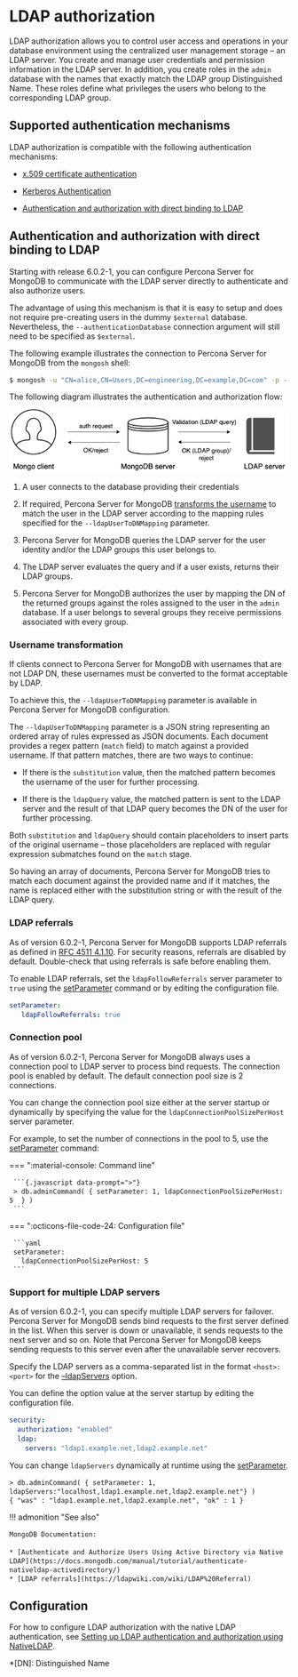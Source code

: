 
# LDAP authorization

LDAP authorization allows you to control user access and operations in your database environment using the centralized user management storage – an LDAP server. You create and manage user credentials and permission information in the LDAP server. In addition, you create roles in the `admin` database with the names that exactly match the LDAP group Distinguished Name. These roles define what privileges the users who belong to the corresponding LDAP group.

## Supported authentication mechanisms

LDAP authorization is compatible with the following authentication mechanisms:


* [x.509 certificate authentication](authentication.md#x509-certificate-authentication)

* [Kerberos Authentication](authentication.md#kerberos-authentication)

* [Authentication and authorization with direct binding to LDAP](#authentication-and-authorization-with-direct-binding-to-ldap)

## Authentication and authorization with direct binding to LDAP

Starting with release 6.0.2-1, you can configure Percona Server for MongoDB to communicate with the LDAP server directly to authenticate and also authorize users.

The advantage of using this mechanism is that it is easy to setup and does not require pre-creating users  in the dummy `$external` database. Nevertheless, the `--authenticationDatabase` connection argument will still need to be specified as `$external`.

The following example illustrates the connection to Percona Server for MongoDB from the `mongosh` shell:

```{.bash data-prompt="$"}
$ mongosh -u "CN=alice,CN=Users,DC=engineering,DC=example,DC=com" -p --authenticationDatabase '$external' --authenticationMechanism PLAIN
```

The following diagram illustrates the authentication and authorization flow:

![image](_images/NativeLDAP-auth.png)


1. A user connects to the database providing their credentials

2. If required, Percona Server for MongoDB [transforms the username](#username-transformation) to match the user in the LDAP server according to the mapping rules specified for the `--ldapUserToDNMapping` parameter.

3. Percona Server for MongoDB queries the LDAP server for the user identity and/or the LDAP groups this user belongs to.

4. The LDAP server evaluates the query and if a user exists, returns their LDAP groups.

5. Percona Server for MongoDB authorizes the user by mapping the DN of the returned groups against the roles assigned to the user in the `admin` database.  If a user belongs to several groups they receive permissions associated with every group.

### Username transformation

If clients connect to Percona Server for MongoDB with usernames that are not LDAP DN, these usernames must be converted to the format acceptable by LDAP.

To achieve this,  the `--ldapUserToDNMapping` parameter is available in Percona Server for MongoDB configuration.

The `--ldapUserToDNMapping` parameter is a JSON string representing an ordered array of rules expressed as JSON documents. Each document provides a regex pattern (`match` field) to match against a provided username. If that pattern matches, there are two ways to continue:


* If there is the `substitution` value, then the matched pattern becomes the username of the user for further processing.


* If there is the `ldapQuery` value, the matched pattern is sent to the LDAP server and the result of that LDAP query becomes the DN of the user for further processing.

Both `substitution` and `ldapQuery` should contain placeholders to insert parts of the original username – those placeholders are replaced with regular expression submatches found on the `match` stage.

So having an array of documents, Percona Server for MongoDB tries to match each document against the provided name and if it matches, the name is replaced either with the substitution string or with the result of the LDAP query.

### LDAP referrals

As of version 6.0.2-1, Percona Server for MongoDB supports LDAP referrals as defined in [RFC 4511 4.1.10](https://www.rfc-editor.org/rfc/rfc4511.txt). For security reasons, referrals are disabled by default. Double-check that using referrals is safe before enabling them.

To enable LDAP referrals, set the `ldapFollowReferrals` server parameter to `true` using the [setParameter](set-parameter.md) command or by editing the configuration file.

```yaml
setParameter:
   ldapFollowReferrals: true
```

### Connection pool

As of version 6.0.2-1, Percona Server for MongoDB always uses a connection pool to LDAP server to process bind requests. The connection pool is enabled by default. The default connection pool size is 2 connections.

You can change the connection pool size either at the server startup or dynamically by specifying the value for the `ldapConnectionPoolSizePerHost` server parameter.

For example, to set the number of connections in the pool to 5, use the [setParameter](set-parameter.md) command:

=== ":material-console: Command line"

     ```{.javascript data-prompt=">"}
     > db.adminCommand( { setParameter: 1, ldapConnectionPoolSizePerHost: 5  } )
     ```

=== ":octicons-file-code-24: Configuration file"
 
     ```yaml
     setParameter:
       ldapConnectionPoolSizePerHost: 5
     ```

### Support for multiple LDAP servers

As of version 6.0.2-1, you can specify multiple LDAP servers for failover. Percona Server for MongoDB sends bind requests to the first server defined in the list. When this server is down or unavailable, it sends requests to the next server  and so on. Note that Percona Server for MongoDB keeps sending requests to this server even after the unavailable server recovers.

Specify the LDAP servers as a comma-separated list in the format `<host>:<port>` for the [–ldapServers](https://docs.mongodb.com/manual/reference/program/mongod/index.html#cmdoption-mongod-ldapservers) option.

You can define the option value at the server startup by editing the configuration file.

```yaml
security:
  authorization: "enabled"
  ldap:
    servers: "ldap1.example.net,ldap2.example.net"
```

You can change `ldapServers` dynamically at runtime using the [setParameter](set-parameter.md).

```{.javascript data-prompt=">"}
> db.adminCommand( { setParameter: 1, ldapServers:"localhost,ldap1.example.net,ldap2.example.net"} )
{ "was" : "ldap1.example.net,ldap2.example.net", "ok" : 1 }
```

!!! admonition "See also"

    MongoDB Documentation:

    * [Authenticate and Authorize Users Using Active Directory via Native LDAP](https://docs.mongodb.com/manual/tutorial/authenticate-nativeldap-activedirectory/)
    * [LDAP referrals](https://ldapwiki.com/wiki/LDAP%20Referral)

## Configuration

For how to configure LDAP authorization with the native LDAP authentication, see [Setting up LDAP authentication and authorization using NativeLDAP](ldap-setup.md).



*[DN]: Distinguished Name